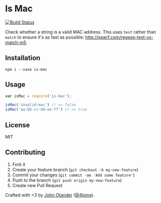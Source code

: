 # Is Mac

[![Build Status](https://travis-ci.org/johnotander/is-mac.svg?branch=master)](https://travis-ci.org/johnotander/is-mac)

Check whether a string is a valid MAC address. This uses `test` rather than `match` to ensure
it's as fast as possible: <http://jsperf.com/regexp-test-vs-match-m5>.

## Installation

```
npm i --save is-mac
```

## Usage

```javascript
var isMac = require('is-mac');

isMac('invalid-mac') // => false
isMac('aa-bb-cc-dd-ee-ff') // => true
```

## License

MIT

## Contributing

1. Fork it
2. Create your feature branch (`git checkout -b my-new-feature`)
3. Commit your changes (`git commit -am 'Add some feature'`)
4. Push to the branch (`git push origin my-new-feature`)
5. Create new Pull Request

Crafted with <3 by [John Otander](http://johnotander.com) ([@4lpine](https://twitter.com/4lpine)).
